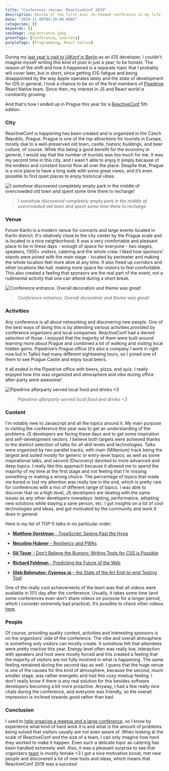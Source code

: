 ```yaml
---
title: "Conference review: ReactiveConf 2019"
description: Review of the first ever JS-themed conference in my life
date: "2019-11-09T04:20:00.000Z"
categories: []
keywords: []
seoImage: img/entrance.jpeg
greenTags: [Conference, Learning]
purpleTags: [Programming, React native]
---
```


During my [last year's visit to UIKonf in Berlin](/uikonf-2018-conference-review) as an iOS developer, I couldn't imagine myself writing this kind of post in just a year, to be honest.
The reason of the shift and how it happened is a separate topic that I probably will cover later, but in short, since getting iOS-fatigue and being disappointed by the way Apple operates lately and the state of development for iOS in general, I took a chance to be on of the first members of [Pipedrive](https://www.pipedrive.com/en/jobs) React Native team. Since then, my interest in JS and React world is constantly growing.

And that's how I ended up in Prague this year for a [ReactiveConf](https://reactiveconf.com/) 5th edition.

### City

ReactiveConf is happening has been created and is organized in the Czech Republic, Prague.
Prague is one of the top attractions for tourists in Europe, mostly due to a well-preserved old town, castle, historic buildings, and beer culture, of course.
While this being a good benefit for the economy in general, I would say that the number of tourists was too much for me. It was my second time in this city, and I wasn't able to enjoy it simply because of the endless and constant tourist flow all over the place.
Despite that, Prague is a nice place to have a long walk with some great views, and it’s even possible to find quiet places to enjoy historical vibes.

![I somehow discovered completely empty park in the middle of overcrowded old town and spent some time there to recharge!](img/park.jpeg)

> _I somehow discovered completely empty park in the middle of overcrowded old town and spent some time there to recharge_

### Venue

Forum Karlin is a modern venue for concerts and large events located in Karlín district. It's relatively close to the city center by the Prague scale and is located in a nice neighborhood.
It was a very comfortable and pleasant place to be in these days - enough of space for everyone - two stages, speakers, 1300+ visitors, catering and the whole crew.
I liked how sponsors' stands were joined with the main stage - located by perimeter and making the whole location feel more alive at any time. It also freed up corridors and other locations like hall, making more space for visitors to feel comfortable. This also created a feeling that sponsors are the real part of the event, not a rudimental activity that one can attend during a short break.

![Conference entrance. Overall decoration and theme was great!](img/entrance.jpeg)

> _Conference entrance. Overall decoration and theme was great!_

### Activities

Any conference is all about networking and discovering new people. One of the best ways of doing this is by attending various activities provided by conference organizers and local companies. ReactiveConf had a decent selection of those. I enjoyed that the majority of them were built around learning more about Prague and combined a lot of walking and visiting local hidden gems.
Pipedrive’s Prague office (it’s also a company I work in right now but in Tallin) had many different sightseeing tours, so I joined one of them to see Prague Castle and enjoy local beers.

It all ended in the Pipedrive office with beers, pizza, and quiz. I really enjoyed how this was organized and atmosphere and vibe during office after-party were awesome!

![Pipedrive afterparty served local food and drinks <3](img/pipedrive.jpeg)

> _Pipedrive afterparty served local food and drinks <3_

### Content

I'm notably new to Javascript and all the topics around it. My main purpose in visiting the conference this year was to get an understanding of the problems JS developers are facing these days and to get some inspiration and self-development vectors. I believe both targets were achieved thanks to the distinct selection of talks for all skill levels and technologies.
Talks were organized by two parallel tracks, with main (Millenium) track being the largest and suited mostly for generic or entry-level topics, as well as some inspirational talks, and second (Discovery) devoted to more advanced and deep topics.
I really like this approach because it allowed me to spend the majority of my time at the first stage and not feeling that I'm missing something or making a wrong choice.
The percentage of topics that made me bored or lost my attention was really low in the end, which is pretty rare for conferences with a mix of different range of topics.
I was able to discover that on a high level, JS developers are dealing with the same issues as any other developers nowadays: testing, performance, adopting new solutions while staying a sane person, etc.
I got insights on a lot of cool technologies and ideas, and got motivated by the community and work it does in general.

Here is my list of TOP-5 talks in no particular order:

- [**Matthew Gerstman** - TypeScript: Seeing Past the Hype](https://www.youtube.com/watch?v=KdvEGPiULAQ)

- [**Necoline Hubner** - Resiliency and PWAs](https://www.youtube.com/watch?v=KykVhf6vaVk)

- [**Gil Tayar** - Don’t Believe the Rumors: Writing Tests for CSS is Possible](https://www.youtube.com/watch?v=3EJaforaVkA)

- [**Richard Feldman** - Predicting the Future of the Web](https://www.youtube.com/watch?v=okrB3aJtUaw)

- [**Gleb Bahmutov: Cypress.io** – the State of the Art End-to-end Testing Tool](https://www.youtube.com/watch?v=JL3QKQO80fs)

One of the really cool achievements of the team was that all videos were available in 1(!!) day after the conference. Usually, it takes some time (and some conferences even don’t share videos on purpose for a longer period, which I consider extremely bad practice). It’s possible to check other videos [here](https://www.youtube.com/playlist?list=PLa2ZZ09WYepO3McQsvnZy1fvA18YSU7_v).

### People

Of course, providing quality content, activities and interesting sponsors is on the organizers’ side of the conference. The vibe and overall atmosphere is something only visitors can mostly create. It somehow felt that attendees were pretty inactive this year. Energy level often was really low, interaction with speakers and host were mostly forced and this created a feeling that the majority of visitors are not fully involved in what is happening. The same feeling remained during the second day as well. I guess that the huge venue is one of the causes for this kind of atmosphere, because the second, much smaller stage, was rather energetic and had this cozy meetup feeling. I don’t really know if there is any real solution for this besides software developers becoming a bit more proactive.
Anyway, I had a few really nice chats during the conference, and everyone was friendly, so the overall impression is inclined towards good rather than bad.

### Conclusion

I used to [help organize a meetup and a large conference](/how-organizing-meetup-changed-my-life), so I know by experience what kind of hard work it is and what is the amount of problems being solved that visitors usually are not even aware of. When looking at the scale of ReactiveConf and the size of a team, I can only imagine how hard they worked to make it happen. Even such a delicate topic as catering has been handled extremely well. Also, it was a pleasant surprise to see that organizers [team](https://reactiveconf.com/contact/) is mostly female <3
I got a nice motivation boost, met new people and discovered a lot of new tools and ideas, which means that ReactiveConf 2019 was a success!
